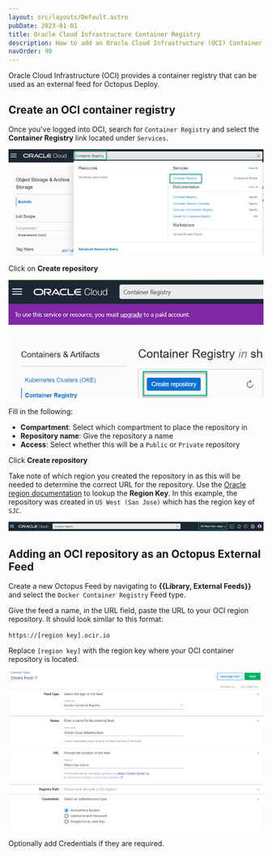 ```yaml
---
layout: src/layouts/Default.astro
pubDate: 2023-01-01
title: Oracle Cloud Infrastructure Container Registry  
description: How to add an Oracle Cloud Infrastructure (OCI) Container Registry as an Octopus feed 
navOrder: 90
---
```


Oracle Cloud Infrastructure (OCI) provides a container registry that can be used as an external feed for Octopus Deploy.

## Create an OCI container registry
Once you've logged into OCI, search for `Container Registry` and select the **Container Registry** link located under `Services`.

![](/docs/packaging-applications/package-repositories/guides/container-registries/images/oracle-cloud-infrastructure-container-registry-search.png)

Click on **Create repository**

![](/docs/packaging-applications/package-repositories/guides/container-registries/images/oracle-cloud-infrastructure-create-registry.png)

Fill in the following:
- **Compartment**: Select which compartment to place the repository in
- **Repository name**: Give the repository a name
- **Access**: Select whether this will be a `Public` or `Private` repository

Click **Create repository**

Take note of which region you created the repository in as this will be needed to determine the correct URL for the repository.  Use the [Oracle region documentation](https://docs.oracle.com/en-us/iaas/Content/General/Concepts/regions.htm) to lookup the **Region Key**.  In this example, the repository was created in `US West (San Jose)` which has the region key of `SJC`.

![](/docs/packaging-applications/package-repositories/guides/container-registries/images/oracle-cloud-infrastructure-region.png)

## Adding an OCI repository as an Octopus External Feed
Create a new Octopus Feed by navigating to **{{Library, External Feeds}}** and select the `Docker Container Registry` Feed type. 

Give the feed a name, in the URL field, paste the URL to your OCI region repository. It should look similar to this format:

`https://[region key].ocir.io`

Replace `[region key]` with the region key where your OCI container repository is located.

![OCI Docker Registry feed](/docs/packaging-applications/package-repositories/guides/container-registries/images/oracle-cloud-infrastructure-external-feed.png)

Optionally add Credentials if they are required. 